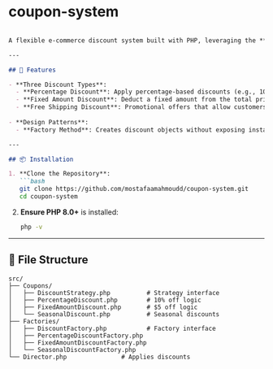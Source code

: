 # coupon-system
```markdown

A flexible e-commerce discount system built with PHP, leveraging the **Factory Method** design pattern to dynamically apply coupons and promotions.

---

## 🚀 Features

- **Three Discount Types**:
  - **Percentage Discount**: Apply percentage-based discounts (e.g., 10% off).
  - **Fixed Amount Discount**: Deduct a fixed amount from the total price (e.g., $5 off).
  - **Free Shipping Discount**: Promotional offers that allow customers to receive their orders without incurring shipping costs.
  
- **Design Patterns**:
  - **Factory Method**: Creates discount objects without exposing instantiation logic.

---

## 📦 Installation

1. **Clone the Repository**:
   ```bash
   git clone https://github.com/mostafaamahmoudd/coupon-system.git
   cd coupon-system
   ```

2. **Ensure PHP 8.0+** is installed:
   ```bash
   php -v
   ```

---

## 📂 File Structure

```
src/
├── Coupons/
│   ├── DiscountStrategy.php          # Strategy interface
│   ├── PercentageDiscount.php        # 10% off logic
│   ├── FixedAmountDiscount.php       # $5 off logic
│   └── SeasonalDiscount.php          # Seasonal discounts
├── Factories/
│   ├── DiscountFactory.php           # Factory interface
│   ├── PercentageDiscountFactory.php
│   ├── FixedAmountDiscountFactory.php
│   └── SeasonalDiscountFactory.php
└── Director.php               # Applies discounts
```